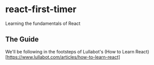 # react-first-timer
Learning the fundamentals of React

## The Guide

We'll be following in the footsteps of Lullabot's (How to Learn React)[https://www.lullabot.com/articles/how-to-learn-react]
